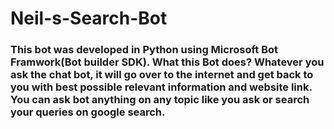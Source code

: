 # Neil-s-Search-Bot

### This bot was developed in Python using Microsoft Bot Framwork(Bot builder SDK). What this Bot does? Whatever you ask the chat bot, it will go over to the internet and get back to you with best possible relevant information and website link. You can ask bot anything on any topic like you ask or search your queries on google search.
